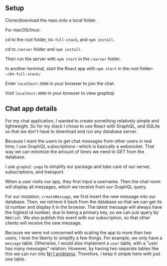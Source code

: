 ## Setup

Clone/download the repo onto a local folder.

For macOS/linux:

cd to the root folder, `04-full-stack`, and `npm install`.

cd to `/server` folder and `npm install`.

Then run the server with `npm start` in the `/server` folder.

In another terminal, start the React app with `npm start` in the root folder--`/04-full-stack/`

Enter `localhost:3000` in your browser to join the chat.

Visit `localhost:4000` in your browser to view graphiql.

## Chat app details

For my chat application, I wanted to create something relatively simple and lightweight. So for my stack I chose to use React with GraphQL, and SQLite so that we don't have to download and run any database server.

Because I want the users to get chat messages from other users in real time, I use GraphQL subscriptions--which is basically a websocket. That way we can minimize the amount of times we need to GET from the database.

I use `graphql-yoga` to simplify our package and take care of our server, subscriptions, and transport.

When a user visits our app, they first input a username. Then the chat room will display all messages, which we receive from our GraphQL query.

For our mutation, `createMessage`, we first insert the new message into our database. Then, we retrieve it back from the database so that we can get its id number and display it in the browser. The latest message will always have the highest id number, due to being a primary key, so we can just query by `MAX(id)`. We also publish this event with our subscription, so that other clients will receive the new message.

Because we were not concerned with scaling the app to more than two users, I took the liberty to simplify a few things. For example, we only have a `message` table. Otherwise, I would also implement a `user` table, with a "user has many messages" relation. However, by having two separate tables like this we can run into [N+1 problems](https://medium.com/slite/avoiding-n-1-requests-in-graphql-including-within-subscriptions-f9d7867a257d). Therefore, I keep it simple here with just one table.
